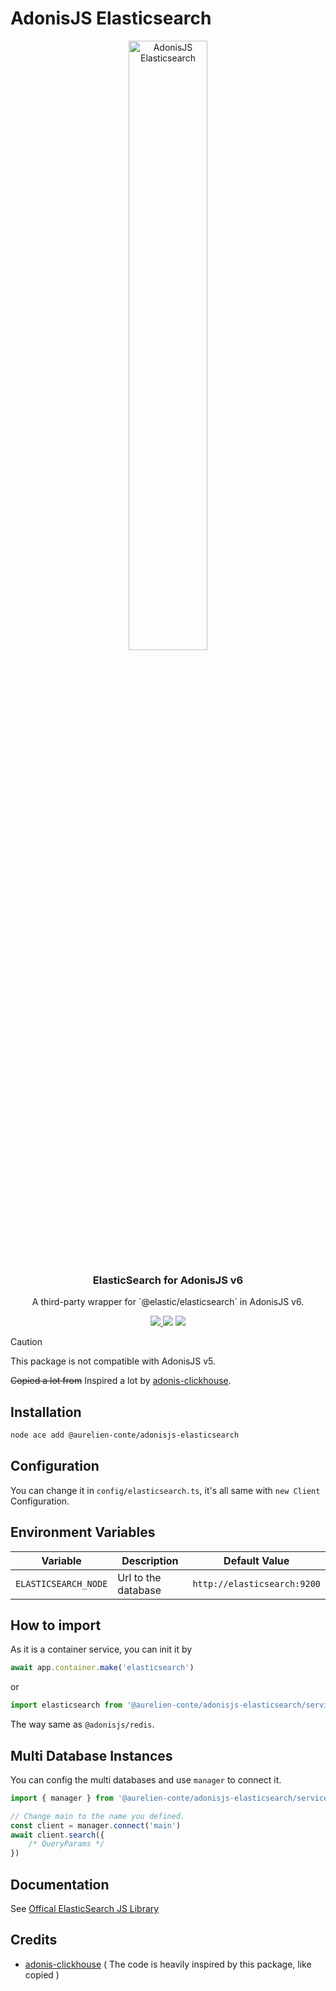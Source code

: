 # AdonisJS Elasticsearch

<div align="center">
  <img src="https://imgur.com/NWRtoJ0.png" width="50%" alt="AdonisJS Elasticsearch" />
  <h3>ElasticSearch for AdonisJS v6</h3>
  <p>A third-party wrapper for `@elastic/elasticsearch` in AdonisJS v6.</p>
  <a href="https://www.npmjs.com/package/@aurelien-conte/adonisjs-elasticsearch">
    <img src="https://img.shields.io/npm/v/@aurelien-conte/adonisjs-elasticsearch.svg?style=for-the-badge&logo=npm" />
  </a>
  <img src="https://img.shields.io/npm/l/@aurelien-conte/adonisjs-elasticsearch?color=blueviolet&style=for-the-badge" />
  <img src="https://img.shields.io/badge/Typescript-294E80.svg?style=for-the-badge&logo=typescript" />
</div>

> [!CAUTION]
> This package is not compatible with AdonisJS v5.

<del>Copied a lot from</del> Inspired a lot by [adonis-clickhouse](https://github.com/shiny/adonis-clickhouse). 

## Installation

```bash
node ace add @aurelien-conte/adonisjs-elasticsearch
```

## Configuration

You can change it in `config/elasticsearch.ts`, it's all same with `new Client` Configuration.

## Environment Variables
| Variable             | Description         | Default Value  |
|----------------------|---------------------|----------------|
| `ELASTICSEARCH_NODE` | Url to the database | `http://elasticsearch:9200` |

## How to import

As it is a container service, you can init it by
```typescript
await app.container.make('elasticsearch')
```
or
```typescript
import elasticsearch from '@aurelien-conte/adonisjs-elasticsearch/services/main'
```

The way same as `@adonisjs/redis`.

## Multi Database Instances
You can config the multi databases and use `manager` to connect it.

```typescript
import { manager } from '@aurelien-conte/adonisjs-elasticsearch/services/main'

// Change main to the name you defined.
const client = manager.connect('main')
await client.search({
    /* QueryParams */
})
```

## Documentation

See [Offical ElasticSearch JS Library](https://www.elastic.co/guide/en/elasticsearch/client/javascript-api/current/index.html)

## Credits

- [adonis-clickhouse](https://github.com/shiny/adonis-clickhouse) ( The code is heavily inspired by this package, like copied )

